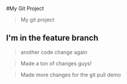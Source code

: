 #My Git Project

>My git project

## I'm in the feature branch

>another code change again

>Made a ton of changes guys!


>Made more changes for the git pull demo
